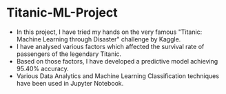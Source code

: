 # Titanic-ML-Project

- In this project, I have tried my hands on the very famous "Titanic: Machine Learning through Disaster" challenge by Kaggle.
- I have analysed various factors which affected the survival rate of passengers of the legendary Titanic.
- Based on those factors, I have developed a predictive model achieving 95.40% accuracy.
- Various Data Analytics and Machine Learning Classification techniques have been used in Jupyter Notebook.
